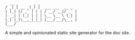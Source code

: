 ``` 
  __ _       _ _
/ _| | __ _(_) |  ___ ___  __ _
| |_| |/ _` | | | / __/ __|/ _` |
|  _| | (_| | | | \__ \__ \ (_| |
|_| |_|\__,_|_|_| |___/___/\__, |
|___/

```

A simple and opinionated static site generator for the doc site.